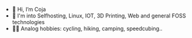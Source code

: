 - 👋 Hi, I’m Coja
- 👀 I'm into Selfhosting, Linux, IOT, 3D Printing, Web and general FOSS technologies
- 🚴‍♂️ Analog hobbies: cycling, hiking, camping, speedcubing..

